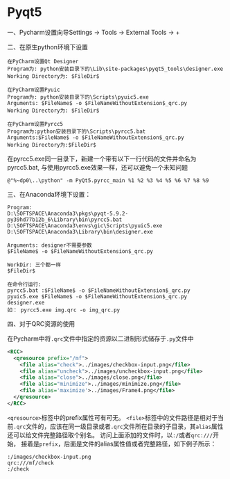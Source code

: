 # Pyqt5



一、Pycharm设置向导Settings -> Tools -> External Tools -> +



二、在原生python环境下设置

```
在PyCharm设置Qt Designer
Program为: python安装目录下的\Lib\site-packages\pyqt5_tools\designer.exe
Working Directory为: $FileDir$

在PyCharm设置Pyuic
Program为: python安装目录下的\Scripts\pyuic5.exe
Arguments: $FileName$ -o $FileNameWithoutExtension$_qrc.py
Working Directory为: $FileDir$

在PyCharm设置Pyrcc5
Program为:python安装目录下的\Scripts\pyrcc5.bat
Arguments:$FileName$ -o $FileNameWithoutExtension$_qrc.py
Working Directory为:$FileDir$
```

在pyrcc5.exe同一目录下，新建一个带有以下一行代码的文件并命名为pyrcc5.bat, 与使用pyrcc5.exe效果一样，还可以避免一个未知问题

```shell
@"%~dp0\..\python" -m PyQt5.pyrcc_main %1 %2 %3 %4 %5 %6 %7 %8 %9
```



三、在Anaconda环境下设置：

```
Program:
D:\SOFTSPACE\Anaconda3\pkgs\pyqt-5.9.2-py39hd77b12b_6\Library\bin\pyrcc5.bat
D:\SOFTSPACE\Anaconda3\envs\gic\Scripts\pyuic5.exe
D:\SOFTSPACE\Anaconda3\Library\bin\designer.exe

Arguments: designer不需要参数
$FileName$ -o $FileNameWithoutExtension$_qrc.py

WorkDir: 三个都一样
$FileDir$

在命令行运行:
pyrcc5.bat :$FileName$ -o $FileNameWithoutExtension$_qrc.py
pyuic5.exe $FileName$ -o $FileNameWithoutExtension$_qrc.py
designer.exe
如： pyrcc5.exe img.qrc -o img_qrc.py
```



四、对于QRC资源的使用

在Pycharm中将`.qrc`文件中指定的资源以二进制形式储存于`.py`文件中

```xml
<RCC>
  <qresource prefix="/mf">
    <file alias="check">../images/checkbox-input.png</file>
    <file alias="uncheck">../images/uncheckbox-input.png</file>
    <file alias="close">../images/close.png</file>
    <file alias="minimize">../images/minimize.png</file>
    <file alias='maximize'>../images/Frame4.png</file>
  </qresource>
</RCC>
```

`<qresource>`标签中的prefix属性可有可无。
`<file>`标签中的文件路径是相对于当前`.qrc`文件的，应该在同一级目录或者`.qrc`文件所在目录的子目录，其`alias`属性还可以给文件完整路径取个别名。
访问上面添加的文件时，以`:/`或者`qrc:///`开始， 接着是`prefix`，后面是文件的alias属性值或者完整路径，如下例子所示：

```
:/images/checkbox-input.png
qrc:///mf/check
:/check
```

